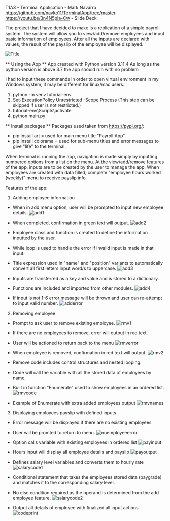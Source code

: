 T1A3 - Terminal Application - Mark Navarro
https://github.com/navko11/TerminalApp/tree/master
https://youtu.be/3n4N5pIa-Cw - Slide Deck

The project that I have decided to make is a replication of a simple payroll system.
The system will allow you to view/add/remove employees and input basic information of employees.
After all the inputs are declared with values, the result of the payslip of the employee will be displayed.


![Title](appscreenshots/Screenshot_1.jpg)


 ** Using the App **
App created with Python version 3.11.4
As long as the python version is above 3.7 the app should run with no problem

I had to input these commands in order to open virtual environment in my Windows system, it may be different for linux/mac users.
1. python -m venv tutorial-env              
2. Set-ExecutionPolicy Unrestricted -Scope Process (This step can be skipped if user is not restricted.)
3. tutorial-env\Scripts\activate
4. python main.py

** Install packages **
Packages used taken from https://pypi.org/:
- pip install art = used for main menu title "Payroll App".
- pip install colorama = used for sub-menu titles and error messages to give "life" to the terminal.

When terminal is running the app, navigation is made simply by inputting numbered options from a list on the menu.
At the view/add/remove features of the app, inputs are to be created by the user to manage the app.
When employees are created with data filled, complete "employee hours worked (weekly)" menu to receive payslip info.

Features of the app:

1. Adding employee information

- When in add menu option, user will be prompted to input new employee details.
![add1](appscreenshots/addemp.jpg)

- When completed, confirmation in green text will output.
![add2](appscreenshots/addemp1.jpg)

- Employee class and function is created to define the information inputted by the user.
- While loop is used to handle the error if invalid input is made in that input.
- Title expression used in "name" and "position" variants to automatically convert all first letters input word/s to uppercase.
![add3](appscreenshots/classemployee(add1).jpg)

- Inputs are transferred as a key and value and is stored to a dictionary.
- Functions are included and imported from other modules.
![add4](appscreenshots/classemployee(add2).jpg)

- If input is not 1-6 error message will be thrown and user can re-attempt to input valid number.
![adderror](appscreenshots/adderror.jpg)

2. Removing employee

- Prompt to ask user to remove existing employee.
![rmv1](appscreenshots/removeemp.jpg)

- If there are no employees to remove, error will output in red text.
- User will be actioned to return back to the menu
![rmverror](appscreenshots/error2.jpg)

- When employee is removed, confirmation in red text will output.
![rmv2](appscreenshots/removeemp2.jpg)

- Remove code includes control structures and nested looping.
- Code will call the variable with all the stored data of employees by name.
- Built in function "Enumerate" used to show employees in an ordered list.
![rmvcode](appscreenshots/rmvcode.jpg)

- Example of Enumerate with extra added employees output
![rmvnames](appscreenshots/rmvempnames.jpg)

3. Displaying employees payslip with defined inputs

- Error message will be displayed if there are no existing employees
- User will be promted to return to menu.
![noemployeeerror](appscreenshots/error3.jpg)

- Option calls variable with existing employees in ordered list
![payinput](appscreenshots/payslip.jpg)

- Hours input will display all employee details and payslip
![payoutput](appscreenshots/payslip2.jpg)

- Defines salary level variables and converts them to hourly rate
![salarycode1](appscreenshots/salarycalc.jpg)

- Conditional statement that takes the employees stored data (paygrade) and matches it to the corresponding salary level.
- No else condition required as the operand is determined from the add employee feature.
![salarycode2](appscreenshots/salarycalc2.jpg)

- Output all details of employee with finalized all input actions.
![codeprint](appscreenshots/salarycalc3.jpg)

